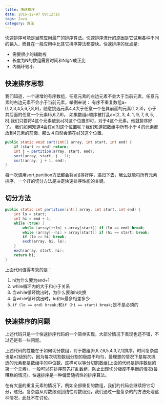 ```yaml
---
title: 快速排序
date: 2016-12-07 09:12:16
tags: Java
category: 算法
---
```

快速排序可能是目前应用最广的排序算法。快速排序流行的原因是它试用各种不同的输入，而且在一般应用中比其它排序算法都要快。快速排序的优点是:
- 需要很小的辅助栈
- 长度为N的数组需要时间和NlgN成正比
- 内循环较小

<!--more-->

## 快速排序思想
我们知道，一个递增的有序数组，任意元素的左边元素不会大于当前元素，任意元素的右边元素不会小于当前元素。举例来说：
有序不重复数组a=[1,2,3,4,5,6,7,8,9]，随意挑选元素4,4大于任意一个在其前面的元素(1,2,3)，小于其后面的任意一个元素(5,6,7,8)。
如果数组a顺序被打乱a=[2, 3, 4, 1, 9, 7, 6, 5, 8],我们只要将4这个元素放到a[3]这个位置即可，对于4这个元素，他就排序好了。
我们如何知道4会在a[3]这个位置呢？我们知道把数组中所有小于４的元素都放到4元素的前面，那么４自然会落在a[3]这个位置。
```java
public static void sort(int[] array, int start, int end) {
    if (start >= end) return;
    int j = partition(array, start, end);
    sort(array, start, j - 1);
    sort(array, j + 1, end);
}
```
每一次调用sort,partition方法都会将a[j]排好序，递归下去，我么就能将所有元素排序，一个好的切分方法是决定快速排序性能的关键。

## 切分方法
```java
public static int partition(int[] array, int start, int end) {
    int lo = start;
    int hi = end + 1;
    while (true) {
        while (array[++lo] < array[start]) if (lo == end) break;
        while (array[--hi] > array[start]) if (hi == start) break;
        if (lo >= hi) break;
        exch(array, hi, lo);
    }
    exch(array, start, hi);
    return hi;
}
```
上面代码值得考究的是：
1. hi为什么要为end+1
2. while循环内的大于和小于关系
3. 当while循环跳出时，为什么要和hi交换
4. 当while循环跳出时，lo和hi最多相差多少
5. `if (lo == end) break;`和`if (hi == start) break;`是不是必须的

## 快速排序的问题
上述代码只是一个快速排序代码的一个简单实现，大部分情况下表现也还不错，不过还是有一些问题。

上述代码的性能在于如何切分数组，对于数组[9,8,7,6,5,4,3,2,1]排序，时间复杂度也是n2级别的，因为每次切割数组分割的极度不均匀，最理想的情况下是每次挑选的元素都是数组中的中位数，这样可以等分切割数组(上面的代码是排序数组的第一个元素)，一般可以在排序前先打乱数组，防止出现切分极度不平衡的情况(最糟糕的情况)，快速排序是一种偏爱随机性的排序算法。

在有大量的重复元素的情况下，例如全部重复的数组，我们的代码会继续将它切分，递归。复杂度从对数级别到线性对数级别，我们通过一些复杂的的方法处理这种情况，此处不在讨论。
